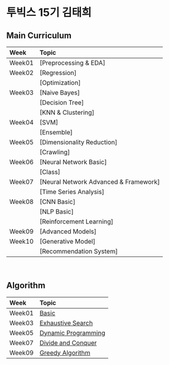 # 투빅스 15기 김태희

## Main Curriculum

| Week | Topic |
| :--- | :---- |
| Week01 | [Preprocessing & EDA] |
| Week02 | [Regression] |
|  | [Optimization] |
| Week03 | [Naive Bayes] |
|  | [Decision Tree] |
|  | [KNN & Clustering] |
| Week04 | [SVM] |
|  | [Ensemble] |
| Week05 | [Dimensionality Reduction] |
|  | [Crawling] |
| Week06 | [Neural Network Basic] |
|  | [Class] |
| Week07 | [Neural Network Advanced & Framework] |
|  | [Time Series Analysis] |
| Week08 | [CNN Basic] |
|  | [NLP Basic] |
|  | [Reinforcement Learning] |
| Week09 | [Advanced Models] |
| Week10 | [Generative Model] |
|  | [Recommendation System] |
<br>

## Algorithm

| Week | Topic |
| :--- | :---- |
| Week01 | [Basic](https://github.com/Taehee-K/ToBigs15/tree/main/Week1/week1_Algorithm) |
| Week03 | [Exhaustive Search](https://github.com/Taehee-K/ToBigs15/tree/main/Week3/week3_Algorithm) |
| Week05 | [Dynamic Programming](https://github.com/Taehee-K/ToBigs15/tree/main/Week5/week5_Algorithm) |
| Week07 | [Divide and Conquer](https://github.com/Taehee-K/ToBigs15/tree/main/Week7/week7_Algorithm) |
| Week09 | [Greedy Algorithm](https://github.com/Taehee-K/ToBigs15/tree/main/Week9/week9_Algorithm) |